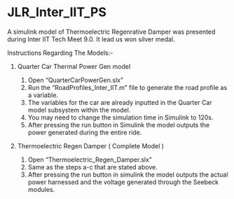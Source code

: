 # JLR_Inter_IIT_PS

A simulink model of Thermoelectric Regenrative Damper was presented during Inter IIT Tech Meet 9.0.
It lead us won silver medal.

﻿Instructions Regarding The Models:-  


1. Quarter Car Thermal Power Gen model
   1. Open “QuarterCarPowerGen.slx”
   2. Run the “RoadProfiles_Inter_IIT.m” file to generate the road profile as a variable. 
   3. The variables for the car are already inputted in the Quarter Car model subsystem within the model.
   4. You may need to change the simulation time in Simulink to 120s. 
   5. After pressing the run button in Simulink the model outputs the power generated during the entire ride. 


2. Thermoelectric Regen Damper  ( Complete Model ) 
   1. Open “Thermoelectric_Regen_Damper.slx”
   2. Same as the steps a-c that are stated above. 
   3. After pressing the run button in simulink the model outputs the actual power harnessed and the voltage generated through the Seebeck modules.
